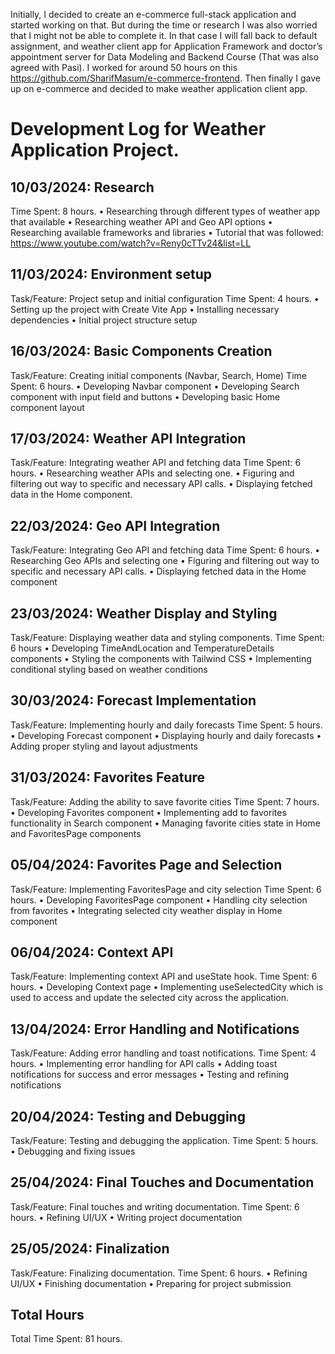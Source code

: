 Initially, I decided to create an e-commerce full-stack application and started working on that. But during the time or research I was also worried that I might not be able to complete it. In that case I will fall back to default assignment, and weather client app for Application Framework and doctor’s appointment server for Data Modeling and Backend Course (That was also agreed with Pasi). I worked for around 50 hours on this https://github.com/SharifMasum/e-commerce-frontend. Then finally I gave up on e-commerce and decided to make weather application client app.

# Development Log for Weather Application Project.
## 10/03/2024: Research
Time Spent: 8 hours.
    •	Researching through different types of weather app that available
    •	Researching weather API and Geo API options
    •	Researching available frameworks and libraries
    •	Tutorial that was followed: https://www.youtube.com/watch?v=Reny0cTTv24&list=LL

## 11/03/2024: Environment setup
Task/Feature: Project setup and initial configuration
Time Spent: 4 hours.
    •	Setting up the project with Create Vite App
    •	Installing necessary dependencies
    •	Initial project structure setup

## 16/03/2024: Basic Components Creation
Task/Feature: Creating initial components (Navbar, Search, Home)
Time Spent: 6 hours.
    •	Developing Navbar component
    •	Developing Search component with input field and buttons
    •	Developing basic Home component layout

## 17/03/2024: Weather API Integration
Task/Feature: Integrating weather API and fetching data
Time Spent: 6 hours.
    •	Researching weather APIs and selecting one.
    •	Figuring and filtering out way to specific and necessary API calls.
    •	Displaying fetched data in the Home component.

## 22/03/2024: Geo API Integration
Task/Feature: Integrating Geo API and fetching data
Time Spent: 6 hours.
    •	Researching Geo APIs and selecting one
    •	Figuring and filtering out way to specific and necessary API calls.
    •	Displaying fetched data in the Home component

## 23/03/2024: Weather Display and Styling
Task/Feature: Displaying weather data and styling components.
Time Spent: 6 hours
    •	Developing TimeAndLocation and TemperatureDetails components
    •	Styling the components with Tailwind CSS
    •	Implementing conditional styling based on weather conditions

## 30/03/2024: Forecast Implementation
Task/Feature: Implementing hourly and daily forecasts
Time Spent: 5 hours.
    •	Developing Forecast component
    •	Displaying hourly and daily forecasts
    •	Adding proper styling and layout adjustments

## 31/03/2024: Favorites Feature
Task/Feature: Adding the ability to save favorite cities
Time Spent: 7 hours.
    •	Developing Favorites component
    •	Implementing add to favorites functionality in Search component
    •	Managing favorite cities state in Home and FavoritesPage components

## 05/04/2024: Favorites Page and Selection
Task/Feature: Implementing FavoritesPage and city selection
Time Spent: 6 hours.
    •	Developing FavoritesPage component
    •	Handling city selection from favorites
    •	Integrating selected city weather display in Home component

## 06/04/2024: Context API
Task/Feature: Implementing context API and useState hook.
Time Spent: 6 hours.
    •	Developing Context page
    •	Implementing useSelectedCity which is used to access and update the selected city across the application.

## 13/04/2024: Error Handling and Notifications
Task/Feature: Adding error handling and toast notifications.
Time Spent: 4 hours.
    •	Implementing error handling for API calls
    •	Adding toast notifications for success and error messages
    •	Testing and refining notifications

## 20/04/2024: Testing and Debugging
Task/Feature: Testing and debugging the application.
Time Spent: 5 hours.
    •	Debugging and fixing issues

## 25/04/2024: Final Touches and Documentation
Task/Feature: Final touches and writing documentation.
Time Spent: 6 hours.
    •	Refining UI/UX
    •	Writing project documentation

## 25/05/2024: Finalization
Task/Feature: Finalizing documentation.
Time Spent: 6 hours.
    •	Refining UI/UX
    •	Finishing documentation
    •	Preparing for project submission

## Total Hours
Total Time Spent: 81 hours.

